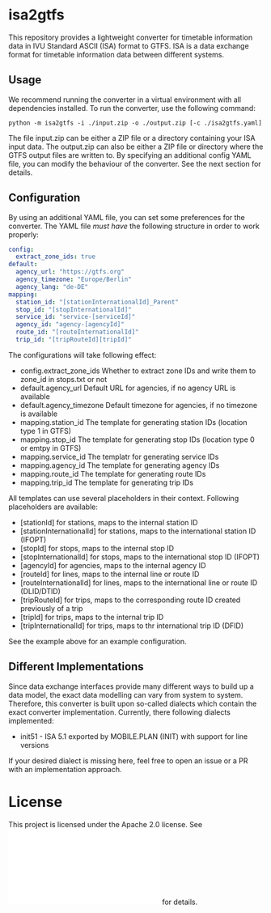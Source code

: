 # isa2gtfs
This repository provides a lightweight converter for timetable information data in IVU Standard ASCII (ISA) format to GTFS. ISA is a data exchange format for timetable information data between different systems.

## Usage
We recommend running the converter in a virtual environment with all dependencies installed. To run the converter, use the following command:

```shell
python -m isa2gtfs -i ./input.zip -o ./output.zip [-c ./isa2gtfs.yaml]
```

The file input.zip can be either a ZIP file or a directory containing your ISA input data. The output.zip can also be either a ZIP file or directory where the GTFS output files are written to. By specifying an additional config YAML file, you can modify the behaviour of the converter. See the next section for details.

## Configuration
By using an additional YAML file, you can set some preferences for the converter. The YAML file *must have* the following structure in order to work properly:

```yaml
config:
  extract_zone_ids: true
default:
  agency_url: "https://gtfs.org"
  agency_timezone: "Europe/Berlin"
  agency_lang: "de-DE"
mapping:
  station_id: "[stationInternationalId]_Parent"
  stop_id: "[stopInternationalId]"
  service_id: "service-[serviceId]"
  agency_id: "agency-[agencyId]"
  route_id: "[routeInternationalId]"
  trip_id: "[tripRouteId][tripId]"
```

The configurations will take following effect:

- config.extract_zone_ids Whether to extract zone IDs and write them to zone_id in stops.txt or not
- default.agency_url Default URL for agencies, if no agency URL is available
- default.agency_timezone Default timezone for agencies, if no timezone is available
- mapping.station_id The template for generating station IDs (location type 1 in GTFS)
- mapping.stop_id The template for generating stop IDs (location type 0 or emtpy in GTFS)
- mapping.service_id The templatr for generating service IDs
- mapping.agency_id The template for generating agency IDs
- mapping.route_id The template for generating route IDs 
- mapping.trip_id The template for generating trip IDs

All templates can use several placeholders in their context. Following placeholders are available:

- [stationId] for stations, maps to the internal station ID
- [stationInternationalId] for stations, maps to the international station ID (IFOPT)
- [stopId] for stops, maps to the internal stop ID
- [stopInternationalId] for stops, maps to the international stop ID (IFOPT)
- [agencyId] for agencies, maps to the internal agency ID
- [routeId] for lines, maps to the internal line or route ID
- [routeInternationalId] for lines, maps to the international line or route ID (DLID/DTID)
- [tripRouteId] for trips, maps to the corresponding route ID created previously of a trip
- [tripId] for trips, maps to the internal trip ID
- [tripInternationalId] for trips, maps to thr international trip ID (DFID)

See the example above for an example configuration.

## Different Implementations
Since data exchange interfaces provide many different ways to build up a data model, the exact data modelling can vary from system to system. Therefore, this converter is built upon so-called dialects which contain the exact converter implementation. Currently, there following dialects implemented:

- init51 - ISA 5.1 exported by MOBILE.PLAN (INIT) with support for line versions

If your desired dialect is missing here, feel free to open an issue or a PR with an implementation approach.

# License
This project is licensed under the Apache 2.0 license. See ![LICENSE.md](LICENSE.md) for details.
